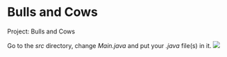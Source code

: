 # Bulls and Cows

Project: Bulls and Cows

Go to the *src* directory, change *Main.java* and put your *.java* file(s) in it.
![](http://i.imgur.com/OUkLi.gif)
